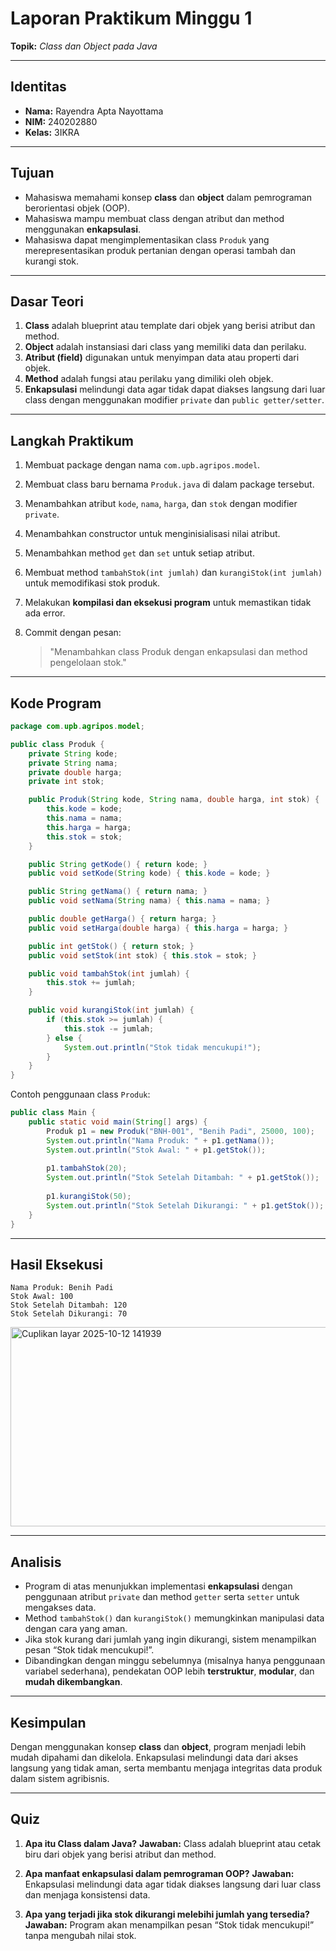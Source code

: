 # **Laporan Praktikum Minggu 1**

**Topik:** *Class dan Object pada Java*

---

## **Identitas**

* **Nama:** Rayendra Apta Nayottama
* **NIM:** 240202880
* **Kelas:** 3IKRA

---

## **Tujuan**

* Mahasiswa memahami konsep **class** dan **object** dalam pemrograman berorientasi objek (OOP).
* Mahasiswa mampu membuat class dengan atribut dan method menggunakan **enkapsulasi**.
* Mahasiswa dapat mengimplementasikan class `Produk` yang merepresentasikan produk pertanian dengan operasi tambah dan kurangi stok.

---

## **Dasar Teori**

1. **Class** adalah blueprint atau template dari objek yang berisi atribut dan method.
2. **Object** adalah instansiasi dari class yang memiliki data dan perilaku.
3. **Atribut (field)** digunakan untuk menyimpan data atau properti dari objek.
4. **Method** adalah fungsi atau perilaku yang dimiliki oleh objek.
5. **Enkapsulasi** melindungi data agar tidak dapat diakses langsung dari luar class dengan menggunakan modifier `private` dan `public getter/setter`.

---

## **Langkah Praktikum**

1. Membuat package dengan nama `com.upb.agripos.model`.
2. Membuat class baru bernama `Produk.java` di dalam package tersebut.
3. Menambahkan atribut `kode`, `nama`, `harga`, dan `stok` dengan modifier `private`.
4. Menambahkan constructor untuk menginisialisasi nilai atribut.
5. Menambahkan method `get` dan `set` untuk setiap atribut.
6. Membuat method `tambahStok(int jumlah)` dan `kurangiStok(int jumlah)` untuk memodifikasi stok produk.
7. Melakukan **kompilasi dan eksekusi program** untuk memastikan tidak ada error.
8. Commit dengan pesan:

   > "Menambahkan class Produk dengan enkapsulasi dan method pengelolaan stok."

---

## **Kode Program**

```java
package com.upb.agripos.model;

public class Produk {
    private String kode;
    private String nama;
    private double harga;
    private int stok;

    public Produk(String kode, String nama, double harga, int stok) {
        this.kode = kode;
        this.nama = nama;
        this.harga = harga;
        this.stok = stok;
    }

    public String getKode() { return kode; }
    public void setKode(String kode) { this.kode = kode; }

    public String getNama() { return nama; }
    public void setNama(String nama) { this.nama = nama; }

    public double getHarga() { return harga; }
    public void setHarga(double harga) { this.harga = harga; }

    public int getStok() { return stok; }
    public void setStok(int stok) { this.stok = stok; }

    public void tambahStok(int jumlah) {
        this.stok += jumlah;
    }

    public void kurangiStok(int jumlah) {
        if (this.stok >= jumlah) {
            this.stok -= jumlah;
        } else {
            System.out.println("Stok tidak mencukupi!");
        }
    }
}
```

Contoh penggunaan class `Produk`:

```java
public class Main {
    public static void main(String[] args) {
        Produk p1 = new Produk("BNH-001", "Benih Padi", 25000, 100);
        System.out.println("Nama Produk: " + p1.getNama());
        System.out.println("Stok Awal: " + p1.getStok());
        
        p1.tambahStok(20);
        System.out.println("Stok Setelah Ditambah: " + p1.getStok());
        
        p1.kurangiStok(50);
        System.out.println("Stok Setelah Dikurangi: " + p1.getStok());
    }
}
```

---

## **Hasil Eksekusi**

```
Nama Produk: Benih Padi
Stok Awal: 100
Stok Setelah Ditambah: 120
Stok Setelah Dikurangi: 70
```

<img width="737" height="319" alt="Cuplikan layar 2025-10-12 141939" src="https://github.com/user-attachments/assets/fbadc55b-9c8d-4109-b643-26904579701f" />


---

## **Analisis**

* Program di atas menunjukkan implementasi **enkapsulasi** dengan penggunaan atribut `private` dan method `getter` serta `setter` untuk mengakses data.
* Method `tambahStok()` dan `kurangiStok()` memungkinkan manipulasi data dengan cara yang aman.
* Jika stok kurang dari jumlah yang ingin dikurangi, sistem menampilkan pesan “Stok tidak mencukupi!”.
* Dibandingkan dengan minggu sebelumnya (misalnya hanya penggunaan variabel sederhana), pendekatan OOP lebih **terstruktur**, **modular**, dan **mudah dikembangkan**.

---

## **Kesimpulan**

Dengan menggunakan konsep **class** dan **object**, program menjadi lebih mudah dipahami dan dikelola.
Enkapsulasi melindungi data dari akses langsung yang tidak aman, serta membantu menjaga integritas data produk dalam sistem agribisnis.

---

## **Quiz**

1. **Apa itu Class dalam Java?**
   **Jawaban:** Class adalah blueprint atau cetak biru dari objek yang berisi atribut dan method.

2. **Apa manfaat enkapsulasi dalam pemrograman OOP?**
   **Jawaban:** Enkapsulasi melindungi data agar tidak diakses langsung dari luar class dan menjaga konsistensi data.

3. **Apa yang terjadi jika stok dikurangi melebihi jumlah yang tersedia?**
   **Jawaban:** Program akan menampilkan pesan “Stok tidak mencukupi!” tanpa mengubah nilai stok.
